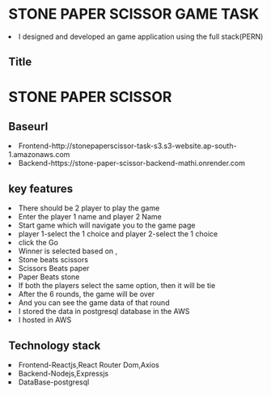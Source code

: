 # STONE PAPER SCISSOR GAME TASK
<li>
I designed and developed an game application using the full stack(PERN)</li>

## Title
<h1>STONE PAPER SCISSOR</h1>

## Baseurl

<li type='round'>Frontend-http://stonepaperscissor-task-s3.s3-website.ap-south-1.amazonaws.com</li>
<li type='round'>Backend-https://stone-paper-scissor-backend-mathi.onrender.com</li>


## key features
<li type="round">There should be 2 player to play the game</li>
<li type="round"> Enter the player 1 name and player 2 Name</li>
<li type="round">Start game which will navigate you to the game page</li>
<li type="round">player 1-select the 1 choice and player 2-select the 1 choice </li>
<li type="round">click the Go</li>
<li type="round">Winner is selected based on ,</li>
<li type="round">Stone beats scissors</li>
<li type="round">Scissors Beats paper</li>
<li type='round'>Paper Beats stone</li>
<li type="round">If both the players select the same option, then it will be tie</li>
<li type='round'>After the 6 rounds, the game will be over</li>
<li type='round'>And you can see the game data of that round</li>
<li type='round'>I stored the data in postgresql database in the AWS </li>
<li type='round'>I hosted in AWS</li>

## Technology stack

<li type='square'>Frontend-Reactjs,React Router Dom,Axios</li>
<li type='square'>Backend-Nodejs,Expressjs</li>
<li type='square'>DataBase-postgresql</li>
